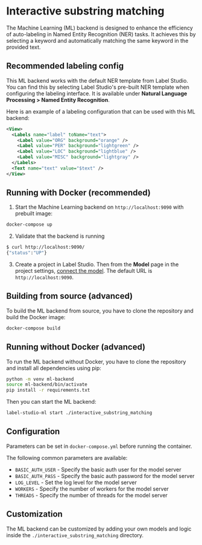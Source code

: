 <!--
---
title: Interactive substring matching for NER tasks
type: blog
tier: all
order: 30
meta_title: Interactive substring matching for NER tasks
meta_description: Use the interactive substring matching model for labeling NER tasks in Label Studio
categories:
    - tutorial
    - substring matching
    - ner
image: "/tutorials/to-be-added.png"
---
-->

# Interactive substring matching

The Machine Learning (ML) backend is designed to enhance the efficiency of auto-labeling in Named Entity Recognition (NER) tasks. It achieves this by selecting a keyword and automatically matching the same keyword in the provided text. 

## Recommended labeling config

This ML backend works with the default NER template from Label Studio. You can find this by selecting Label Studio's pre-built NER template when configuring the labeling interface. It is available under **Natural Language Processing > Named Entity Recognition**.

Here is an example of a labeling configuration that can be used with this ML backend:

```xml
<View>
  <Labels name="label" toName="text">
    <Label value="ORG" background="orange" />
    <Label value="PER" background="lightgreen" />
    <Label value="LOC" background="lightblue" />
    <Label value="MISC" background="lightgray" />
  </Labels>
  <Text name="text" value="$text" />
</View>
```

## Running with Docker (recommended)

1. Start the Machine Learning backend on `http://localhost:9090` with prebuilt image:

```bash
docker-compose up
```

2. Validate that the backend is running

```bash
$ curl http://localhost:9090/
{"status":"UP"}
```

3. Create a project in Label Studio. Then from the **Model** page in the project settings, [connect the model](https://labelstud.io/guide/ml#Connect-the-model-to-Label-Studio). The default URL is `http://localhost:9090`.


## Building from source (advanced)

To build the ML backend from source, you have to clone the repository and build the Docker image:

```bash
docker-compose build
```

## Running without Docker (advanced)

To run the ML backend without Docker, you have to clone the repository and install all dependencies using pip:

```bash
python -m venv ml-backend
source ml-backend/bin/activate
pip install -r requirements.txt
```

Then you can start the ML backend:

```bash
label-studio-ml start ./interactive_substring_matching
```

## Configuration

Parameters can be set in `docker-compose.yml` before running the container.

The following common parameters are available:
- `BASIC_AUTH_USER` - Specify the basic auth user for the model server
- `BASIC_AUTH_PASS` - Specify the basic auth password for the model server
- `LOG_LEVEL` - Set the log level for the model server
- `WORKERS` - Specify the number of workers for the model server
- `THREADS` - Specify the number of threads for the model server

## Customization

The ML backend can be customized by adding your own models and logic inside the `./interactive_substring_matching` directory. 